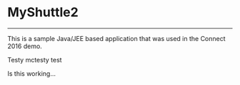 # MyShuttle2
-------------

This is a sample Java/JEE based application that was used in the Connect 2016 demo. 

Testy mctesty test

Is this working...